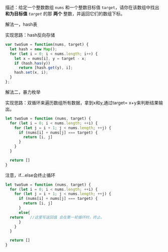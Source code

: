 描述：给定一个整数数组 `nums` 和一个整数目标值 `target`，请你在该数组中找出 **和为目标值** _`target`_ 的那 **两个** 整数，并返回它们的数组下标。


解法一，hash表

实现思路：hash反向存储

```js
var twoSum = function(nums, target) {
  let hash = new Map();
  for (let i = 0; i < nums.length; i++) {
    let x = nums[i], y = target - x;
    if (hash.has(y))
      return [hash.get(y), i];
    hash.set(x, i);
  }
};
```


解法二，暴力枚举

实现思路：双循环来遍历数组所有数据，拿到x和y,通过target= x+y来判断结果输出。

```js
let twoSum = function (nums, target) {
  for (let i = 0; i < nums.length; ++i) {
    for (let j = i + 1; j < nums.length; ++j) {
      if (nums[i] + nums[j] === target) {
        return [i, j]
      }
    }
  }

  return []
}
```

注意，if...else会终止循环

```js
let twoSum = function (nums, target) {
  for (let i = 0; i < nums.length; ++i) {
    for (let j = i + 1; j < nums.length; ++j) {
      if (nums[i] + nums[j] === target) {
        return [i, j]
      }
      else{
  return   //这里写返回值 会在第一轮循环时，终止。
      }
    }
  }

  return []
}


```